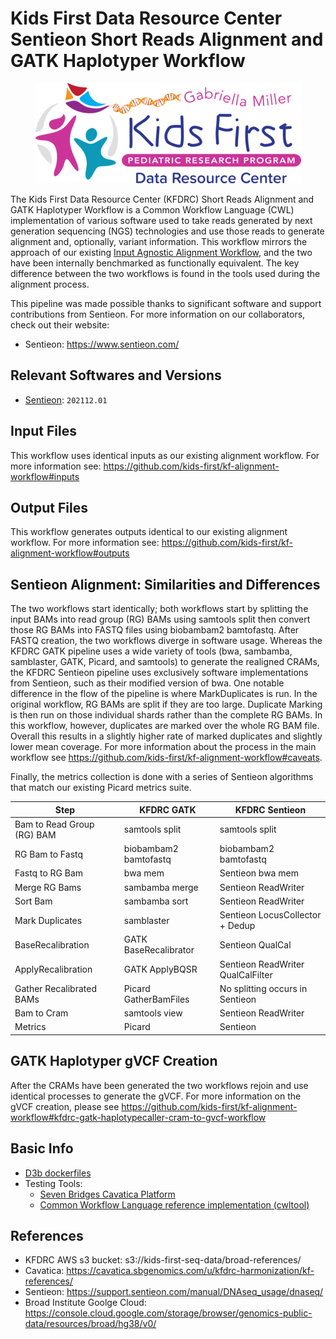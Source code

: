 # Kids First Data Resource Center Sentieon Short Reads Alignment and GATK Haplotyper Workflow

<p align="center">
  <img src="https://github.com/d3b-center/d3b-research-workflows/raw/master/doc/kfdrc-logo-sm.png">
</p>

The Kids First Data Resource Center (KFDRC) Short Reads Alignment and GATK
Haplotyper Workflow is a Common Workflow Language (CWL) implementation of
various software used to take reads generated by next generation sequencing
(NGS) technologies and use those reads to generate alignment and, optionally,
variant information. This workflow mirrors the approach of our existing [Input Agnostic Alignment Workflow](https://github.com/kids-first/kf-alignment-workflow#input-agnostic-alignment-workflow),
and the two have been internally benchmarked as functionally equivalent. The key
difference between the two workflows is found in the tools used during the
alignment process.

This pipeline was made possible thanks to significant software and support
contributions from Sentieon. For more information on our collaborators, check
out their website:
- Sentieon: https://www.sentieon.com/

## Relevant Softwares and Versions

- [Sentieon](https://support.sentieon.com/manual/DNAseq_usage/dnaseq/): `202112.01`

## Input Files

This workflow uses identical inputs as our existing alignment workflow. For more
information see: https://github.com/kids-first/kf-alignment-workflow#inputs

## Output Files

This workflow generates outputs identical to our existing alignment workflow.
For more information see: https://github.com/kids-first/kf-alignment-workflow#outputs

## Sentieon Alignment: Similarities and Differences

The two workflows start identically; both workflows start by splitting the
input BAMs into read group (RG) BAMs using samtools split then convert those RG
BAMs into FASTQ files using biobambam2 bamtofastq. After FASTQ creation, the
two workflows diverge in software usage. Whereas the KFDRC GATK pipeline uses a
wide variety of tools (bwa, sambamba, samblaster, GATK, Picard, and samtools)
to generate the realigned CRAMs, the KFDRC Sentieon pipeline uses exclusively
software implementations from Sentieon, such as their modified version of
bwa. One notable difference in the flow of the pipeline is where MarkDuplicates
is run. In the original workflow, RG BAMs are split if they are too large.
Duplicate Marking is then run on those individual shards rather than the
complete RG BAMs. In this workflow, however, duplicates are marked over the
whole RG BAM file. Overall this results in a slightly higher rate of marked
duplicates and slightly lower mean coverage. For more information about the
process in the main workflow see https://github.com/kids-first/kf-alignment-workflow#caveats.

Finally, the metrics collection is done with a series of Sentieon algorithms
that match our existing Picard metrics suite.

| Step                       | KFDRC GATK            | KFDRC Sentieon                    |
|----------------------------|-----------------------|-----------------------------------|
| Bam to Read Group (RG) BAM | samtools split        | samtools split                    |
| RG Bam to Fastq            | biobambam2 bamtofastq | biobambam2 bamtofastq             |
| Fastq to RG Bam            | bwa mem               | Sentieon bwa mem                  |
| Merge RG Bams              | sambamba merge        | Sentieon ReadWriter               |
| Sort Bam                   | sambamba sort         | Sentieon ReadWriter               |
| Mark Duplicates            | samblaster            | Sentieon LocusCollector + Dedup   |
| BaseRecalibration          | GATK BaseRecalibrator | Sentieon QualCal                  |
| ApplyRecalibration         | GATK ApplyBQSR        | Sentieon ReadWriter QualCalFilter |
| Gather Recalibrated BAMs   | Picard GatherBamFiles | No splitting occurs in Sentieon   |
| Bam to Cram                | samtools view         | Sentieon ReadWriter               |
| Metrics                    | Picard                | Sentieon                          |

## GATK Haplotyper gVCF Creation

After the CRAMs have been generated the two workflows rejoin and use identical
processes to generate the gVCF. For more information on the gVCF creation,
please see https://github.com/kids-first/kf-alignment-workflow#kfdrc-gatk-haplotypecaller-cram-to-gvcf-workflow

## Basic Info
- [D3b dockerfiles](https://github.com/d3b-center/bixtools)
- Testing Tools:
    - [Seven Bridges Cavatica Platform](https://cavatica.sbgenomics.com/)
    - [Common Workflow Language reference implementation (cwltool)](https://github.com/common-workflow-language/cwltool/)

## References
- KFDRC AWS s3 bucket: s3://kids-first-seq-data/broad-references/
- Cavatica: https://cavatica.sbgenomics.com/u/kfdrc-harmonization/kf-references/
- Sentieon: https://support.sentieon.com/manual/DNAseq_usage/dnaseq/
- Broad Institute Goolge Cloud: https://console.cloud.google.com/storage/browser/genomics-public-data/resources/broad/hg38/v0/

